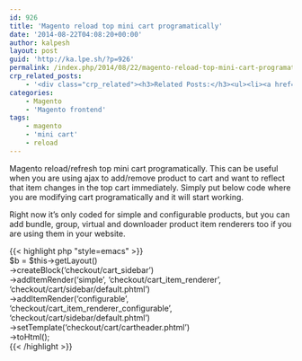 ```yaml
---
id: 926
title: 'Magento reload top mini cart programatically'
date: '2014-08-22T04:08:20+00:00'
author: kalpesh
layout: post
guid: 'http://ka.lpe.sh/?p=926'
permalink: /index.php/2014/08/22/magento-reload-top-mini-cart-programatically/
crp_related_posts:
    - '<div class="crp_related"><h3>Related Posts:</h3><ul><li><a href="http://ka.lpe.sh/2013/11/17/magento-enterprise-show-top-mini-cart-when-product-added-to-cart/"     class="crp_title">Magento enterprise: show top mini cart when product is added to cart</a></li><li><a href="http://ka.lpe.sh/2014/08/22/magento-auto-remove-out-of-stock-items-from-shopping-cart/"     class="crp_title">Magento auto remove out of stock items from shopping cart</a></li><li><a href="http://ka.lpe.sh/2014/01/05/magento-continue-shopping-link-to-last-added-products-category-page/"     class="crp_title">Magento continue shopping link to last added product&#8217;s category page</a></li><li><a href="http://ka.lpe.sh/2011/12/31/magento-getting-back-shopping-cart-items-after-order-fails/"     class="crp_title">Magento: Getting back shopping cart items after order fails</a></li><li><a href="http://ka.lpe.sh/2011/10/10/magento-get-checkout-cart-total-details-subtotal-grandtotal-discount-tax/"     class="crp_title">Magento: Get checkout cart total details | Subtotal/Grandtotal/Discount/Tax</a></li></ul></div>'
categories:
    - Magento
    - 'Magento frontend'
tags:
    - magento
    - 'mini cart'
    - reload
---
```


Magento reload/refresh top mini cart programatically. This can be useful when you are using ajax to add/remove product to cart and want to reflect that item changes in the top cart immediately. Simply put below code where you are modifying cart programatically and it will start working.

Right now it’s only coded for simple and configurable products, but you can add bundle, group, virtual and downloader product item renderers too if you are using them in your website.

{{< highlight php "style=emacs" >}}  
$b = $this->getLayout()  
->createBlock(‘checkout/cart_sidebar’)  
->addItemRender(‘simple’, ‘checkout/cart_item_renderer’, ‘checkout/cart/sidebar/default.phtml’)  
->addItemRender(‘configurable’, ‘checkout/cart_item_renderer_configurable’, ‘checkout/cart/sidebar/default.phtml’)  
->setTemplate(‘checkout/cart/cartheader.phtml’)  
->toHtml();  
{{< /highlight >}}